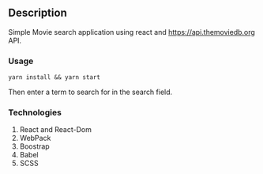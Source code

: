 ## Description

Simple Movie search application using react and https://api.themoviedb.org API.

### Usage

```
yarn install && yarn start
```

Then enter a term to search for in the search field.

### Technologies

1. React and React-Dom
2. WebPack
3. Boostrap
4. Babel
5. SCSS

